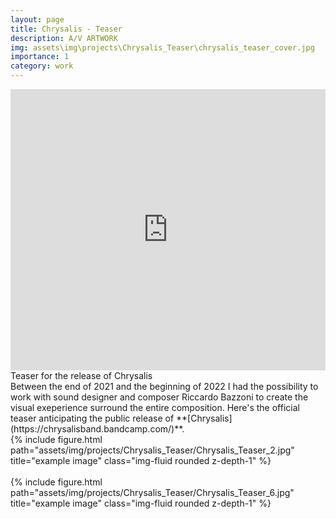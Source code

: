 ```yaml
---
layout: page
title: Chrysalis - Teaser
description: A/V ARTWORK
img: assets\img\projects\Chrysalis_Teaser\chrysalis_teaser_cover.jpg
importance: 1
category: work
---
```


<iframe src="https://player.vimeo.com/video/696691074" width="100%" height="450" frameborder="0" allow="autoplay; fullscreen" allowfullscreen></iframe>
<div class="caption">
    Teaser for the release of Chrysalis
</div>
Between the end of 2021 and the beginning of 2022 I had the possibility to work with sound designer and composer Riccardo Bazzoni to create the visual exeperience surround the entire composition. Here's the official teaser anticipating the public release of **[Chrysalis](https://chrysalisband.bandcamp.com/)**.

<div class="row justify-content-sm-center">
    <div class="col-sm mt-3 mt-md-0">
        {% include figure.html path="assets/img/projects/Chrysalis_Teaser/Chrysalis_Teaser_2.jpg" title="example image" class="img-fluid rounded z-depth-1" %}
    </div>
</div>

<br />

<div class="row justify-content-sm-center">
    <div class="col-sm mt-3 mt-md-0">
        {% include figure.html path="assets/img/projects/Chrysalis_Teaser/Chrysalis_Teaser_6.jpg" title="example image" class="img-fluid rounded z-depth-1" %}
    </div>
</div>

